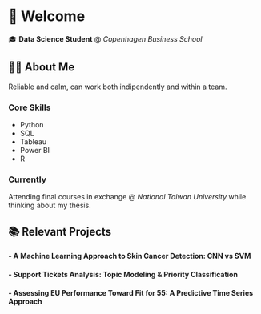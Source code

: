 # 👋 Welcome

🎓 **Data Science Student** @ *Copenhagen Business School*
  

## 🧑‍💼 About Me

Reliable and calm, can work both indipendently and within a team. 

### Core Skills
- Python
- SQL
- Tableau
- Power BI
- R


### Currently 

Attending final courses in exchange @ *National Taiwan University* while thinking about my thesis.


## 📚 Relevant Projects

#### - A Machine Learning Approach to Skin Cancer Detection: CNN vs SVM 
#### - Support Tickets Analysis: Topic Modeling & Priority Classification
#### - Assessing EU Performance Toward Fit for 55: A Predictive Time Series Approach

